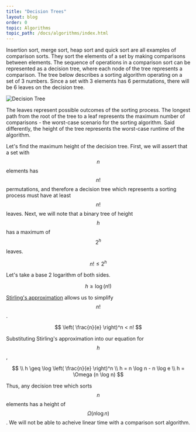 ```yaml
---
title: "Decision Trees"
layout: blog
order: 0
topic: Algorithms
topic_path: /docs/algorithms/index.html
---
```

Insertion sort, merge sort, heap sort and quick sort are all examples of comparison sorts. They sort the elements of a set by making comparisons between elements. The sequence of operations in a comparison sort can be represented as a decision tree, where each node of the tree represents a comparison. The tree below describes a sorting algorithm operating on a set of 3 numbers. Since a set with 3 elements has 6 permutations, there will be 6 leaves on the decision tree.

<img src="{{ site.baseurl }}/assets/img/docs/algorithms/decision_tree.png" alt="Decision Tree">

The leaves represent possible outcomes of the sorting process. The longest path from the root of the tree to a leaf represents the maximum number of comparisons - the worst-case scenario for the sorting algorithm. Said differently, the height of the tree represents the worst-case runtime of the algorithm.

Let's find the maximum height of the decision tree. First, we will assert that a set with $$ n $$ elements has $$ n! $$ permutations, and therefore a decision tree which represents a sorting process must have at least $$ n! $$ leaves. Next, we will note that a binary tree of height $$ h $$ has a maximum of $$ 2^h $$ leaves.

$$
n! \leq 2^h
$$

Let's take a base 2 logarithm of both sides.

$$
h \geq \log (n!)
$$

[Stirling's approximation](https://en.wikipedia.org/wiki/Stirling%27s_approximation) allows us to simplify $$ n! $$.

$$
\left( \frac{n}{e} \right)^n < n!
$$

Substituting Stirling's approximation into our equation for $$ h $$,

$$
\\ h \geq \log \left( \frac{n}{e} \right)^n
\\ h = n \log n - n \log e
\\ h = \Omega (n \log n)
$$

Thus, any decision tree which sorts $$ n $$ elements has a height of $$ \Omega (n \log n) $$. We will not be able to acheive linear time with a comparison sort algorithm.